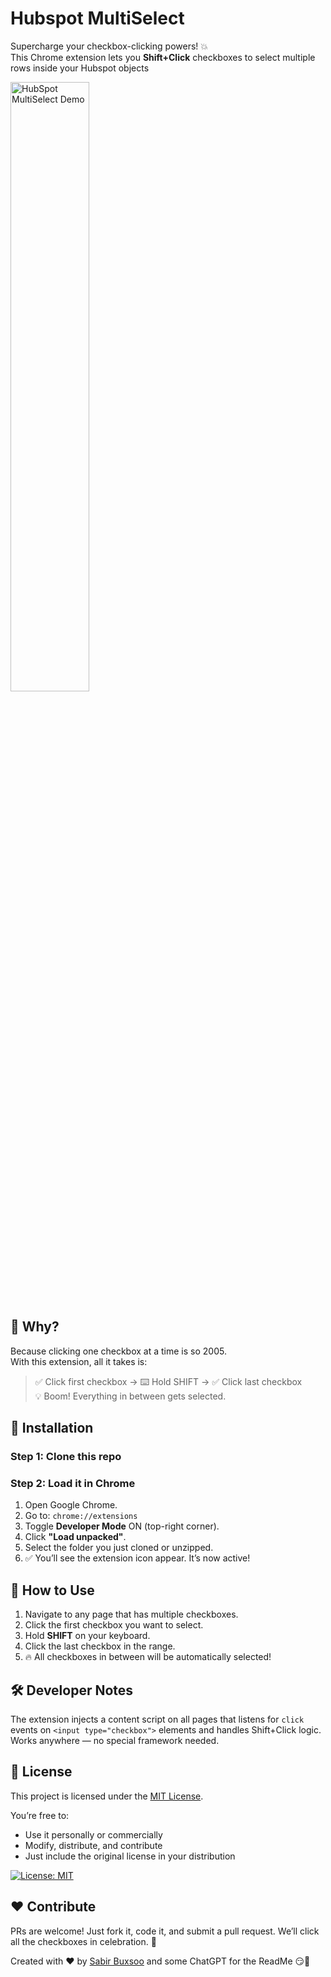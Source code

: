 # Hubspot MultiSelect

Supercharge your checkbox-clicking powers! 💥  
This Chrome extension lets you **Shift+Click** checkboxes to select multiple rows inside your Hubspot objects

<img src="https://145924978.fs1.hubspotusercontent-eu1.net/hubfs/145924978/Hubspot%20MultiSelect.gif" alt="HubSpot MultiSelect Demo" width="50%">


## 🧠 Why?
Because clicking one checkbox at a time is so 2005.  
With this extension, all it takes is:

> ✅ Click first checkbox → ⌨️ Hold SHIFT → ✅ Click last checkbox  
> 💡 Boom! Everything in between gets selected.



## 🚀 Installation

### Step 1: Clone this repo


### Step 2: Load it in Chrome

1. Open Google Chrome.
2. Go to: `chrome://extensions`
3. Toggle **Developer Mode** ON (top-right corner).
4. Click **"Load unpacked"**.
5. Select the folder you just cloned or unzipped.
6. ✅ You’ll see the extension icon appear. It’s now active!



## 🧪 How to Use

1. Navigate to any page that has multiple checkboxes.
2. Click the first checkbox you want to select.
3. Hold **SHIFT** on your keyboard.
4. Click the last checkbox in the range.
5. 🔥 All checkboxes in between will be automatically selected!



## 🛠️ Developer Notes

The extension injects a content script on all pages that listens for `click` events on `<input type="checkbox">` elements and handles Shift+Click logic. Works anywhere — no special framework needed.



## 📜 License

This project is licensed under the [MIT License](LICENSE).

You’re free to:
- Use it personally or commercially
- Modify, distribute, and contribute
- Just include the original license in your distribution

[![License: MIT](https://img.shields.io/badge/License-MIT-yellow.svg)](https://opensource.org/licenses/MIT)

## ❤️ Contribute

PRs are welcome! Just fork it, code it, and submit a pull request.
We’ll click all the checkboxes in celebration. 🎉


Created with ❤️ by [Sabir Buxsoo](https://linkedin.com/in/sabirbuxsoo) and some ChatGPT for the ReadMe 😏🤖